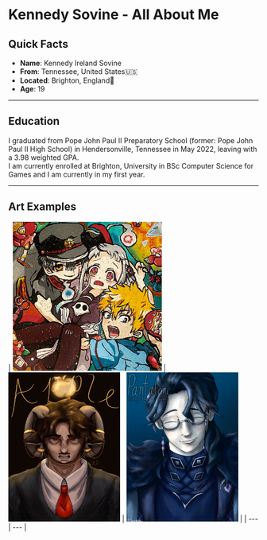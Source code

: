 # Kennedy Sovine - All About Me
## Quick Facts
- **Name**: Kennedy Ireland Sovine
- **From**: Tennessee, United States🇺🇸
- **Located**: Brighton, England🏴󠁧󠁢󠁥󠁮󠁧󠁿
- **Age**: 19
***
## Education
I graduated from Pope John Paul II Preparatory School (former: Pope John Paul II High School) in Hendersonville, Tennessee in May 2022, leaving with a 3.98 weighted GPA. <br>
I am currently enrolled at Brighton, University in BSc Computer Science for Games and I am currently in my first year.
***
## Art Examples
| <img src="/Art/IMG_0344.JPG" width="300" height="300"> | <img src="/Art/IMG_0430.JPG" width="225" height="300"> | 
<img src="/Art/IMG_0434.JPG" width="225" height="300"> |
| --- | --- |
